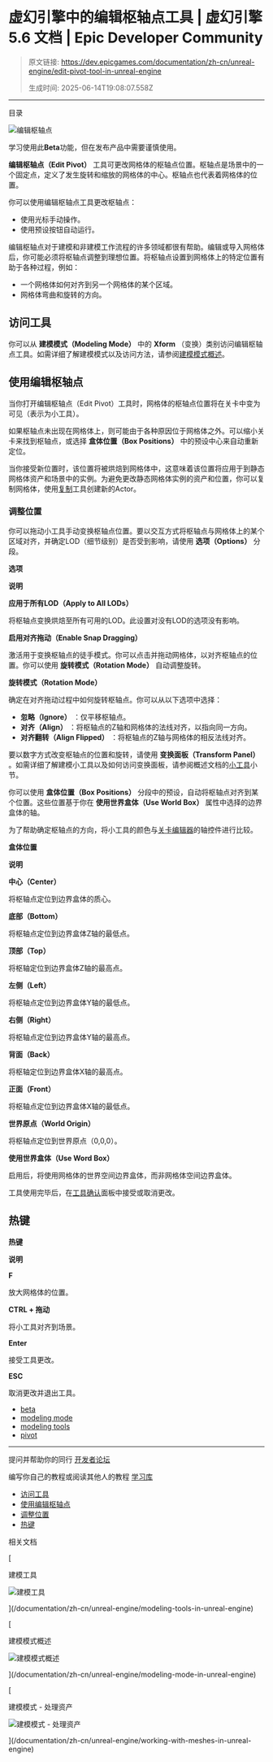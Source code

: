# 虚幻引擎中的编辑枢轴点工具 | 虚幻引擎 5.6 文档 | Epic Developer Community

> 原文链接: https://dev.epicgames.com/documentation/zh-cn/unreal-engine/edit-pivot-tool-in-unreal-engine
> 
> 生成时间: 2025-06-14T19:08:07.558Z

---

目录

![编辑枢轴点](https://dev.epicgames.com/community/api/documentation/image/e91ac8f2-4428-44fd-a2cf-1e229a0d6999?resizing_type=fill&width=1920&height=335)

学习使用此**Beta**功能，但在发布产品中需要谨慎使用。

**编辑枢轴点（Edit Pivot）** 工具可更改网格体的枢轴点位置。枢轴点是场景中的一个固定点，定义了发生旋转和缩放的网格体的中心。枢轴点也代表着网格体的位置。

你可以使用编辑枢轴点工具更改枢轴点：

-   使用光标手动操作。
-   使用预设按钮自动运行。

编辑枢轴点对于建模和非建模工作流程的许多领域都很有帮助。编辑或导入网格体后，你可能必须将枢轴点调整到理想位置。将枢轴点设置到网格体上的特定位置有助于各种过程，例如：

-   一个网格体如何对齐到另一个网格体的某个区域。
-   网格体弯曲和旋转的方向。

## 访问工具

你可以从 **建模模式（Modeling Mode）** 中的 **Xform** （变换）类别访问编辑枢轴点工具。如需详细了解建模模式以及访问方法，请参阅[建模模式概述](/documentation/zh-cn/unreal-engine/modeling-mode-in-unreal-engine)。

## 使用编辑枢轴点

当你打开编辑枢轴点（Edit Pivot）工具时，网格体的枢轴点位置将在关卡中变为可见（表示为小工具）。

如果枢轴点未出现在网格体上，则可能由于各种原因位于网格体之外。可以缩小关卡来找到枢轴点，或选择 **盒体位置（Box Positions）** 中的预设中心来自动重新定位。

当你接受新位置时，该位置将被烘焙到网格体中，这意味着该位置将应用于到静态网格体资产和场景中的实例。为避免更改静态网格体实例的资产和位置，你可以复制网格体，使用[复制](/documentation/zh-cn/unreal-engine/modeling-tools-in-unreal-engine#xform)工具创建新的Actor。

### 调整位置

你可以拖动小工具手动变换枢轴点位置。要以交互方式将枢轴点与网格体上的某个区域对齐，并确定LOD（细节级别）是否受到影响，请使用 **选项（Options）** 分段。

**选项**

**说明**

**应用于所有LOD（Apply to All LODs）**

将枢轴点变换烘焙至所有可用的LOD。此设置对没有LOD的选项没有影响。

**启用对齐拖动（Enable Snap Dragging）**

激活用于变换枢轴点的徒手模式。你可以点击并拖动网格体，以对齐枢轴点的位置。你可以使用 **旋转模式（Rotation Mode）** 自动调整旋转。

**旋转模式（Rotation Mode）**

确定在对齐拖动过程中如何旋转枢轴点。你可以从以下选项中选择：

-   **忽略（Ignore）** ：仅平移枢轴点。
-   **对齐（Align）** ：将枢轴点的Z轴和网格体的法线对齐，以指向同一方向。
-   **对齐翻转（Align Flipped）** ：将枢轴点的Z轴与网格体的相反法线对齐。

要以数字方式改变枢轴点的位置和旋转，请使用 **变换面板（Transform Panel）** 。如需详细了解建模小工具以及如何访问变换面板，请参阅概述文档的[小工具](/documentation/zh-cn/unreal-engine/modeling-mode-in-unreal-engine#%E5%B0%8F%E5%B7%A5%E5%85%B7)小节。

你可以使用 **盒体位置（Box Positions）** 分段中的预设，自动将枢轴点对齐到某个位置。这些位置基于你在 **使用世界盒体（Use World Box）** 属性中选择的边界盒体的轴。

为了帮助确定枢轴点的方向，将小工具的颜色与[关卡编辑器](/documentation/zh-cn/unreal-engine/level-editor-in-unreal-engine)的轴控件进行比较。

**盒体位置**

**说明**

**中心（Center）**

将枢轴点定位到边界盒体的质心。

**底部（Bottom）**

将枢轴点定位到边界盒体Z轴的最低点。

**顶部（Top）**

将枢轴定位到边界盒体Z轴的最高点。

**左侧（Left）**

将枢轴点定位到边界盒体Y轴的最低点。

**右侧（Right）**

将枢轴点定位到边界盒体Y轴的最高点。

**背面（Back）**

将枢轴定位到边界盒体X轴的最高点。

**正面（Front）**

将枢轴点定位到边界盒体X轴的最低点。

**世界原点（World Origin）**

将枢轴点定位到世界原点（0,0,0）。

**使用世界盒体（Use Word Box）**

启用后，将使用网格体的世界空间边界盒体，而非网格体空间边界盒体。

工具使用完毕后，在[工具确认](/documentation/zh-cn/unreal-engine/modeling-mode-in-unreal-engine#%E5%B7%A5%E5%85%B7%E6%92%A4%E9%94%80%E5%8E%86%E5%8F%B2%E8%AE%B0%E5%BD%95%E5%92%8C%E6%8E%A5%E5%8F%97%E6%9B%B4%E6%94%B9)面板中接受或取消更改。

## 热键

**热键**

**说明**

**F**

放大网格体的位置。

**CTRL + 拖动**

将小工具对齐到场景。

**Enter**

接受工具更改。

**ESC**

取消更改并退出工具。

-   [beta](https://dev.epicgames.com/community/search?query=beta)
-   [modeling mode](https://dev.epicgames.com/community/search?query=modeling%20mode)
-   [modeling tools](https://dev.epicgames.com/community/search?query=modeling%20tools)
-   [pivot](https://dev.epicgames.com/community/search?query=pivot)

* * *

提问并帮助你的同行 [开发者论坛](https://forums.unrealengine.com/categories?tag=unreal-engine)

编写你自己的教程或阅读其他人的教程 [学习库](https://dev.epicgames.com/community/unreal-engine/learning)

-   [访问工具](/documentation/zh-cn/unreal-engine/edit-pivot-tool-in-unreal-engine#%E8%AE%BF%E9%97%AE%E5%B7%A5%E5%85%B7)
-   [使用编辑枢轴点](/documentation/zh-cn/unreal-engine/edit-pivot-tool-in-unreal-engine#%E4%BD%BF%E7%94%A8%E7%BC%96%E8%BE%91%E6%9E%A2%E8%BD%B4%E7%82%B9)
-   [调整位置](/documentation/zh-cn/unreal-engine/edit-pivot-tool-in-unreal-engine#%E8%B0%83%E6%95%B4%E4%BD%8D%E7%BD%AE)
-   [热键](/documentation/zh-cn/unreal-engine/edit-pivot-tool-in-unreal-engine#%E7%83%AD%E9%94%AE)

相关文档

[

建模工具

![建模工具](https://dev.epicgames.com/community/api/documentation/image/152a0302-28b3-46e6-91d6-98c2ff1dde1b?resizing_type=fit&width=160&height=92)

](/documentation/zh-cn/unreal-engine/modeling-tools-in-unreal-engine)

[

建模模式概述

![建模模式概述](https://dev.epicgames.com/community/api/documentation/image/5f9ab70c-68fd-4dd1-9e68-9294f46ed6e0?resizing_type=fit&width=160&height=92)

](/documentation/zh-cn/unreal-engine/modeling-mode-in-unreal-engine)

[

建模模式 - 处理资产

![建模模式 - 处理资产](https://dev.epicgames.com/community/api/documentation/image/a47163cd-8973-4f6f-b9d8-6f3f03f03df0?resizing_type=fit&width=160&height=92)

](/documentation/zh-cn/unreal-engine/working-with-meshes-in-unreal-engine)